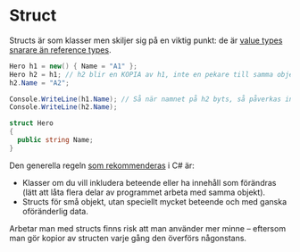 # Struct

Structs är som klasser men skiljer sig på en viktig punkt: de är [value types snarare än reference types](../grundlaggande/reference-vs-value-types.md).

```csharp
Hero h1 = new() { Name = "A1" };
Hero h2 = h1; // h2 blir en KOPIA av h1, inte en pekare till samma objekt
h2.Name = "A2";

Console.WriteLine(h1.Name); // Så när namnet på h2 byts, så påverkas inte h1.
Console.WriteLine(h2.Name);

struct Hero
{
  public string Name;
}
```

Den generella regeln [som rekommenderas](https://learn.microsoft.com/en-us/dotnet/standard/design-guidelines/choosing-between-class-and-struct) i C# är:

* Klasser om du vill inkludera beteende eller ha innehåll som förändras (lätt att låta flera delar av programmet arbeta med samma objekt).
* Structs för små objekt, utan speciellt mycket beteende och med ganska oföränderlig data.

Arbetar man med structs finns risk att man använder mer minne – eftersom man gör kopior av structen varje gång den överförs någonstans.
